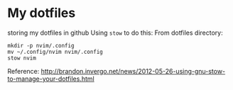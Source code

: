 # My dotfiles
storing my dotfiles in github
Using `stow` to do this:
From dotfiles directory:
```
mkdir -p nvim/.config
mv ~/.config/nvim nvim/.config
stow nvim
```

Reference:
http://brandon.invergo.net/news/2012-05-26-using-gnu-stow-to-manage-your-dotfiles.html
